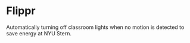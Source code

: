 # Flippr

Automatically turning off classroom lights when no motion is detected to save energy at NYU Stern.
